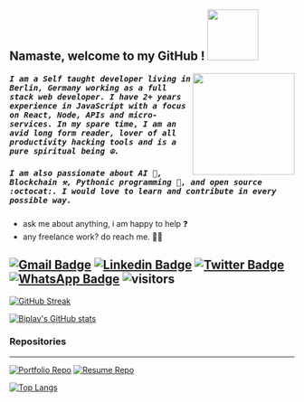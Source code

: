 Namaste, welcome to my GitHub ! <img width="90" src="https://media.giphy.com/media/2vDJLn6LzoSSIJe3Xj/giphy.gif">
------

<img width="180" src="https://media.giphy.com/media/l1J9RGXCWJN8thBmg/giphy.gif" align="right">
 
##### <samp>I am a Self taught developer living in Berlin, Germany working as a full stack web developer. I have 2+ years experience in JavaScript with a focus on React, Node, APIs and micro-services. In my spare time, I am an avid long form reader, lover of all productivity hacking tools and is a pure spiritual being ☮️.
##### <samp> I am also passionate about AI 🤖, Blockchain ⚒️, Pythonic programming 🐍, and open source :octocat:. I would love to learn and contribute in every possible way.</samp>

* ask me about anything, i am happy to help ❓
* any freelance work? do reach me. 👨‍💼

[![Gmail Badge](https://img.shields.io/badge/-hi.biplav-c14438?style=flat&logo=Gmail&logoColor=white)](mailto:hi.biplav@gmail.com "Connect via Email")
[![Linkedin Badge](https://img.shields.io/badge/-Biplav%20Dahal-0072b1?style=flat&logo=Linkedin&logoColor=white)](https://www.linkedin.com/in/biplavdahal/ "Connect on LinkedIn")
[![Twitter Badge](https://img.shields.io/badge/-@piratedprince-00acee?style=flat&logo=Twitter&logoColor=white)](https://twitter.com/intent/follow?screen_name=piratedprince "Follow on Twitter")
[![WhatsApp Badge](https://img.shields.io/badge/-Biplav%20Dahal-128C7E?style=flat&logo=WhatsApp&logoColor=white)](https://wa.me/qr/TIMIUO7DEYK5P1 "Chat in WhatsApp")
![visitors](https://visitor-badge.glitch.me/badge?page_id=teamrdx4465&left_color=green&right_color=red)
------
 
[![GitHub Streak](https://github-readme-streak-stats.herokuapp.com?user=teamrdx&date_format=j%20M%5B%20Y%5D&border=128C7E&ring=5FC397&fire=5FC397&currStreakLabel=5FC397)](https://git.io/streak-stats)
 
[![Biplav's GitHub stats](https://github-readme-stats.vercel.app/api?username=teamrdx&count_private=true&show_icons=true&theme=vue&hide=stars,issues,contribs&border_color=128C7E)](https://github.com/teamrdx)

### Repositories
------
 
[![Portfolio Repo](https://github-readme-stats.vercel.app/api/pin/?username=teamrdx&repo=porto&show_owner=true)](https://github.com/teamrdx/porto)
[![Resume Repo](https://github-readme-stats.vercel.app/api/pin/?username=teamrdx&repo=myResume&show_owner=true)](https://github.com/teamrdx/myResume)
 
[![Top Langs](https://github-readme-stats.vercel.app/api/top-langs/?username=teamrdx&langs_count=9&layout=compact)](https://github.com/teamrdx)





